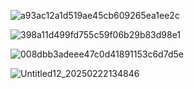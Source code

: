 ![a93ac12a1d519ae45cb609265ea1ee2c](https://github.com/user-attachments/assets/cf2f82d8-9a8a-43dd-8438-dc125c431a0a)





![398a11d499fd755c59f06b29b83d98e1](https://github.com/user-attachments/assets/d22ea209-d651-4555-919a-a9e793250147)

![008dbb3adeee47c0d41891153c6d7d5e](https://github.com/user-attachments/assets/f1df8b7b-e51e-4aca-8656-65e7a57bb129)


![Untitled12_20250222134846](https://github.com/user-attachments/assets/9d696e91-b897-42a0-9950-7cdf7e4def9b)










